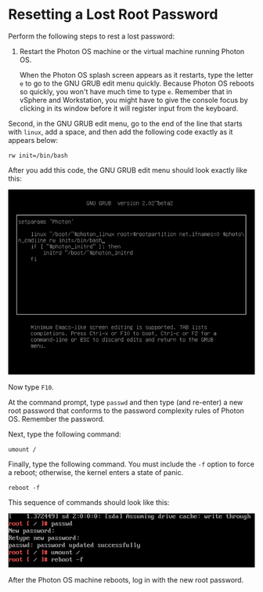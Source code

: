 # Resetting a Lost Root Password

Perform the following steps to rest a lost password:

1. Restart the Photon OS machine or the virtual machine running Photon OS. 
    
    When the Photon OS splash screen appears as it restarts, type the letter `e` to go to the GNU GRUB edit menu quickly. Because Photon OS reboots so quickly, you won't have much time to type `e`. Remember that in vSphere and Workstation, you might have to give the console focus by clicking in its window before it will register input from the keyboard.

Second, in the GNU GRUB edit menu, go to the end of the line that starts with `linux`, add a space, and then add the following code exactly as it appears below:

	rw init=/bin/bash

After you add this code, the GNU GRUB edit menu should look exactly like this:

![The modified GNU GRUB edit menu](images/grub-edit-menu-changepw.png) 

Now type `F10`.

At the command prompt, type `passwd` and then type (and re-enter) a new root password that conforms to the password complexity rules of Photon OS. Remember the password. 

Next, type the following command:

	umount /

Finally, type the following command. You must include the `-f` option to force a reboot; otherwise, the kernel enters a state of panic.

	reboot -f

This sequence of commands should look like this:

![The series of commands to reset the root password](images/resetpw.png)

After the Photon OS machine reboots, log in with the new root password. 
